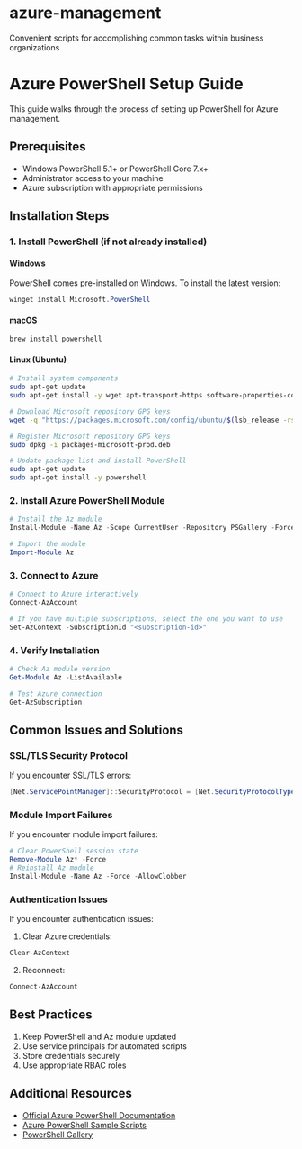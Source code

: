 # azure-management
Convenient scripts for accomplishing common tasks within business organizations

# Azure PowerShell Setup Guide

This guide walks through the process of setting up PowerShell for Azure management.

## Prerequisites
- Windows PowerShell 5.1+ or PowerShell Core 7.x+
- Administrator access to your machine
- Azure subscription with appropriate permissions

## Installation Steps

### 1. Install PowerShell (if not already installed)
#### Windows
PowerShell comes pre-installed on Windows. To install the latest version:
```powershell
winget install Microsoft.PowerShell
```

#### macOS
```bash
brew install powershell
```

#### Linux (Ubuntu)
```bash
# Install system components
sudo apt-get update
sudo apt-get install -y wget apt-transport-https software-properties-common

# Download Microsoft repository GPG keys
wget -q "https://packages.microsoft.com/config/ubuntu/$(lsb_release -rs)/packages-microsoft-prod.deb"

# Register Microsoft repository GPG keys
sudo dpkg -i packages-microsoft-prod.deb

# Update package list and install PowerShell
sudo apt-get update
sudo apt-get install -y powershell
```

### 2. Install Azure PowerShell Module
```powershell
# Install the Az module
Install-Module -Name Az -Scope CurrentUser -Repository PSGallery -Force

# Import the module
Import-Module Az
```

### 3. Connect to Azure
```powershell
# Connect to Azure interactively
Connect-AzAccount

# If you have multiple subscriptions, select the one you want to use
Set-AzContext -SubscriptionId "<subscription-id>"
```

### 4. Verify Installation
```powershell
# Check Az module version
Get-Module Az -ListAvailable

# Test Azure connection
Get-AzSubscription
```

## Common Issues and Solutions

### SSL/TLS Security Protocol
If you encounter SSL/TLS errors:
```powershell
[Net.ServicePointManager]::SecurityProtocol = [Net.SecurityProtocolType]::Tls12
```

### Module Import Failures
If you encounter module import failures:
```powershell
# Clear PowerShell session state
Remove-Module Az* -Force
# Reinstall Az module
Install-Module -Name Az -Force -AllowClobber
```

### Authentication Issues
If you encounter authentication issues:
1. Clear Azure credentials:
```powershell
Clear-AzContext
```
2. Reconnect:
```powershell
Connect-AzAccount
```

## Best Practices
1. Keep PowerShell and Az module updated
2. Use service principals for automated scripts
3. Store credentials securely
4. Use appropriate RBAC roles

## Additional Resources
- [Official Azure PowerShell Documentation](https://docs.microsoft.com/en-us/powershell/azure/)
- [Azure PowerShell Sample Scripts](https://docs.microsoft.com/en-us/azure/samples/)
- [PowerShell Gallery](https://www.powershellgallery.com)
